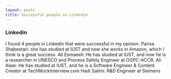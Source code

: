 ```yaml
---
layout: posts
title: Successful people in Linkedin
---
```


### Linkedin
I found 4 people in Linkedin that were successful in my opinion.
Parisa Shabestari: she has studied at IUST and now she works in Amazon, which I think is a great success.
Ali Esmaeeli: He has studied at IUST, and now he is a researcher in UNESCO and Process Safety Engineer at OGPC-ACCR.
Ali Alaei: He has studied at IUST, and he is a Software Engineer & Content Creator at TechMockInterview.com
Hadi Salimi: R&D Engineer at Siemens

